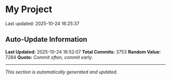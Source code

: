 # My Project


Last updated: 2025-10-24 16:25:37
















































































































































































































































































































































































































































































































































































































































































































































































































































































































































































































































































































































































































































































































































































































































































































































































































































































































































































































































































































































































































































































































































































































































































































































































































































































































































































































































































































































































































































































































































































































































































































































































































































































































































































































































































































































































































































































































































































































































































































































































































































































































































































































































































































## Auto-Update Information

**Last Updated:** 2025-10-24 16:52:07
**Total Commits:** 3753
**Random Value:** 7284
**Quote:** _Commit often, commit early._

---
_This section is automatically generated and updated._